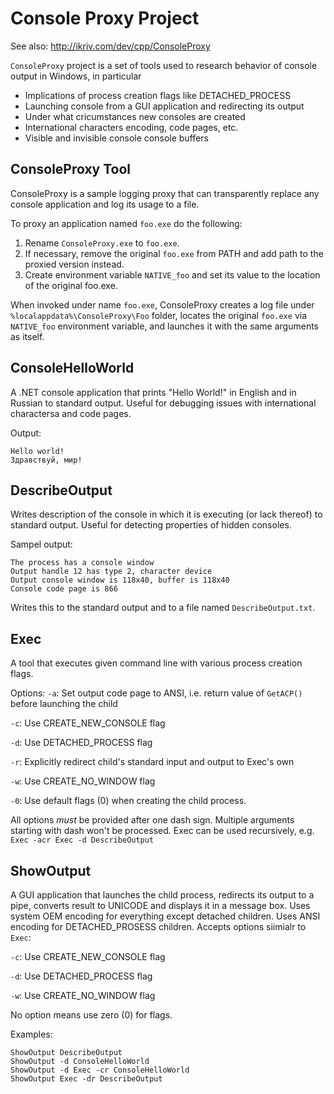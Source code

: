 # Console Proxy Project
See also: http://ikriv.com/dev/cpp/ConsoleProxy

`ConsoleProxy` project is a set of tools used to research behavior of console output in Windows, in particular
 * Implications of process creation flags like DETACHED_PROCESS
 * Launching console from a GUI application and redirecting its output
 * Under what cricumstances new consoles are created
 * International characters encoding, code pages, etc.
 * Visible and invisible console console buffers

## ConsoleProxy Tool

ConsoleProxy is a sample logging proxy that can transparently replace any console application and log its usage to a file.

To proxy an application named `foo.exe` do the following:

 1. Rename `ConsoleProxy.exe` to `foo.exe`.
 1. If necessary, remove the original `foo.exe` from PATH and add path to the proxied version instead.
 1. Create environment variable `NATIVE_foo` and set its value to the location of the original foo.exe.
 
When invoked under name `foo.exe`, ConsoleProxy creates a log file under `%localappdata%\ConsoleProxy\Foo` folder, locates the original `foo.exe` via `NATIVE_foo` environment variable, and launches it with the same arguments as itself.

## ConsoleHelloWorld
A .NET console application that prints "Hello World!" in English and in Russian to standard output. Useful for debugging issues with international charactersa and code pages. 

Output:

```
Hello world!
Здравствуй, мир!
```
## DescribeOutput

Writes description of the console in which it is executing (or lack thereof) to standard output. Useful for detecting properties of hidden consoles.

Sampel output:
```
The process has a console window
Output handle 12 has type 2, character device
Output console window is 118x40, buffer is 118x40
Console code page is 866
```

Writes this to the standard output and to a file named `DescribeOutput.txt`.

## Exec
A tool that executes given command line with various process creation flags. 

Options:
  `-a`: Set output code page to ANSI, i.e. return value of `GetACP()` before launching the child
  
  `-c`: Use CREATE_NEW_CONSOLE flag
  
  `-d`: Use DETACHED_PROCESS flag
  
  `-r`: Explicitly redirect child's standard input and output to Exec's own
  
  `-w`: Use CREATE_NO_WINDOW flag
  
  `-0`: Use default flags (0) when creating the child process. 
 
 All options *must* be provided after one dash sign. Multiple arguments starting with dash won't be processed. Exec can be used recursively, e.g. 
 `Exec -acr Exec -d DescribeOutput`
 
 ## ShowOutput
 A GUI application that launches the child process, redirects its output to a pipe, converts result to UNICODE and displays it in a message box. Uses system OEM encoding for everything except detached children. Uses ANSI encoding for DETACHED_PROSESS children. Accepts options siimialr to `Exec`:
 
  `-c`: Use CREATE_NEW_CONSOLE flag
  
  `-d`: Use DETACHED_PROCESS flag
  
  `-w`: Use CREATE_NO_WINDOW flag

No option means use zero (0) for flags. 

Examples:

```
ShowOutput DescribeOutput
ShowOutput -d ConsoleHelloWorld
ShowOutput -d Exec -cr ConsoleHelloWorld
ShowOutput Exec -dr DescribeOutput
```
  